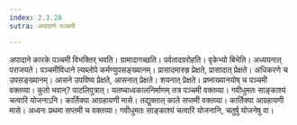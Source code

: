 ```yaml
---
index: 2.3.28
sutra: अपादाने पञ्चमी

---
```

अपादाने कारके पञ्चमी विभक्तिर् भवति। ग्रामादागच्छति। पर्वतादवरोहति। वृकेभ्यो बिभेति। अध्ययनात् पराजयते। पञ्चमीविधाने ल्यब्लोपे कर्मण्युपसङ्ख्यानम्। प्रासादमारुह्र प्रेक्षते, प्रासादात् प्रेक्षते। अधिकरणे च उपसङ्ख्यानम्। आसने उपविष्य प्रेक्षते, आसनात् प्रेक्षते। शयनात् प्रेक्षते। प्रष्नाख्यानयोष् च पञ्चमी वक्तव्या। कुतो भवान्? पाटलिपुत्रात्। यतष्चाध्वकालनिर्माणम् तत्र पञ्चमी वक्तव्या। गवीधुमतः साङ्काश्यं चत्वारि योजनाऽनि। कार्तिक्या आग्रहायणी मासे। तद्युक्तात् काले सप्तमी वक्तव्या। कार्तिक्या आग्रहायणी मासे। अध्वनः प्रथमा सप्तमी च वक्तव्या। गवीधुमतः साङ्काश्यं चत्वारि योजनानि, चतुर्षु योजनेषु वा।